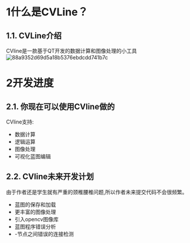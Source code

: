 #  1什么是CVLine？
## 1.1. CVLine介绍
CVline是一款基于QT开发的数据计算和图像处理的小工具
![88a9352d69d5a18b5376ebdcdd741b7c](https://github.com/CinXiao/CVLine/assets/54227677/1cd0796e-8952-443d-ad80-67cbd304dcf5)

# 2开发进度
## 2.1. 你现在可以使用CVline做的
CVline支持:
- 数据计算
- 逻辑运算
- 图像处理
- 可视化蓝图编辑
## 2.2. CVline未来开发计划
由于作者还是学生就有严重的颈椎腰椎问题,所以作者未来提交代码不会很频繁。
- 蓝图的保存和加载
- 更丰富的图像处理
- 引入opencv图像库
- 蓝图程序错误分析
- -节点之间错误的连接检测
